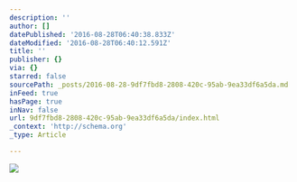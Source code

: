 ```yaml
---
description: ''
author: []
datePublished: '2016-08-28T06:40:38.833Z'
dateModified: '2016-08-28T06:40:12.591Z'
title: ''
publisher: {}
via: {}
starred: false
sourcePath: _posts/2016-08-28-9df7fbd8-2808-420c-95ab-9ea33df6a5da.md
inFeed: true
hasPage: true
inNav: false
url: 9df7fbd8-2808-420c-95ab-9ea33df6a5da/index.html
_context: 'http://schema.org'
_type: Article

---
```

![](https://the-grid-user-content.s3-us-west-2.amazonaws.com/83ebf224-28fd-4189-b895-50e4208f0353.jpg)